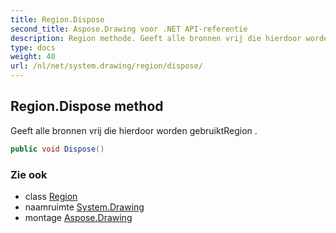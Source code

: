 ```yaml
---
title: Region.Dispose
second_title: Aspose.Drawing voor .NET API-referentie
description: Region methode. Geeft alle bronnen vrij die hierdoor worden gebruiktRegion .
type: docs
weight: 40
url: /nl/net/system.drawing/region/dispose/
---
```

## Region.Dispose method

Geeft alle bronnen vrij die hierdoor worden gebruiktRegion .

```csharp
public void Dispose()
```

### Zie ook

* class [Region](../)
* naamruimte [System.Drawing](../../region/)
* montage [Aspose.Drawing](../../../)


